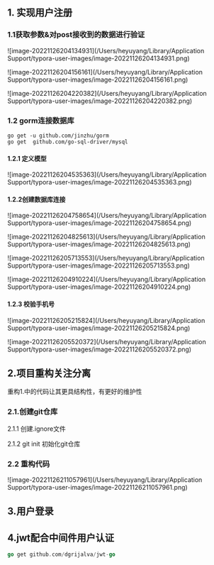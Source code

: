 ## 1. 实现用户注册

### 1.1获取参数&对post接收到的数据进行验证

![image-20221126204134931](/Users/heyuyang/Library/Application Support/typora-user-images/image-20221126204134931.png)

![image-20221126204156161](/Users/heyuyang/Library/Application Support/typora-user-images/image-20221126204156161.png)

![image-20221126204220382](/Users/heyuyang/Library/Application Support/typora-user-images/image-20221126204220382.png)

### 1.2 gorm连接数据库

```
go get -u github.com/jinzhu/gorm
go get 	github.com/go-sql-driver/mysql
```

#### 1.2.1 定义模型

![image-20221126204535363](/Users/heyuyang/Library/Application Support/typora-user-images/image-20221126204535363.png)

#### 1.2.2创建数据库连接

![image-20221126204758654](/Users/heyuyang/Library/Application Support/typora-user-images/image-20221126204758654.png)

 ![image-20221126204825613](/Users/heyuyang/Library/Application Support/typora-user-images/image-20221126204825613.png)

![image-20221126205713553](/Users/heyuyang/Library/Application Support/typora-user-images/image-20221126205713553.png)

![image-20221126204910224](/Users/heyuyang/Library/Application Support/typora-user-images/image-20221126204910224.png)

#### 1.2.3 校验手机号

![image-20221126205215824](/Users/heyuyang/Library/Application Support/typora-user-images/image-20221126205215824.png)

![image-20221126205520372](/Users/heyuyang/Library/Application Support/typora-user-images/image-20221126205520372.png) 

## 2.项目重构关注分离

重构1.中的代码让其更具结构性，有更好的维护性

### 2.1.创建git仓库

2.1.1  创建.ignore文件

2.1.2  git init 初始化git仓库

### 2.2 重构代码

![image-20221126211057961](/Users/heyuyang/Library/Application Support/typora-user-images/image-20221126211057961.png)

## 3.用户登录

## 4.jwt配合中间件用户认证

```go
go get github.com/dgrijalva/jwt-go
```


